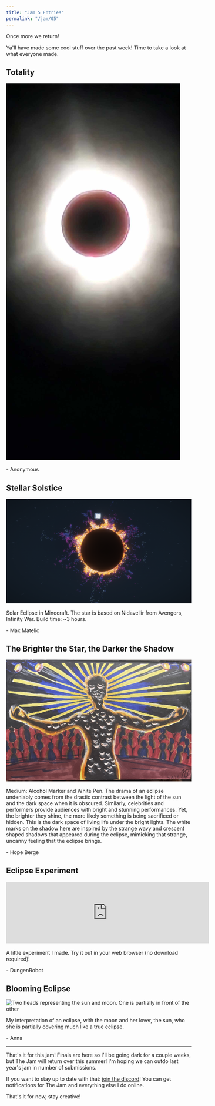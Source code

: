 ```yaml
---
title: "Jam 5 Entries"
permalink: "/jam/05"
---
```


Once more we return!

Ya'll have made some cool stuff over the past week! Time to take a look at what everyone made.

## Totality

![Photo of the eclipse](/assets/jam/5/Totality.jpeg)

\- Anonymous


## Stellar Solstice

![Minecraft build of an eclipse](/assets/jam/5/StellerSolstice.png)

Solar Eclipse in Minecraft. The star is based on Nidavellir from Avengers, Infinity War. Build time: ~3 hours. 


\- Max Matelic 


## The Brighter the Star, the Darker the Shadow

![painting of a person on stage. all spotlights are on them.](/assets/jam/5/BrighterStart-DarkerShadow.jpeg)

Medium: Alcohol Marker and White Pen. The drama of an eclipse undeniably comes from the drastic contrast between the light of the sun and the dark space when it is obscured. Similarly, celebrities and performers provide audiences with bright and stunning performances. Yet, the brighter they shine, the more likely something is being sacrificed or hidden. This is the dark space of living life under the bright lights. The white marks on the shadow here are inspired by the strange wavy and crescent shaped shadows that appeared during the eclipse, mimicking that strange, uncanny feeling that the eclipse brings.

\- Hope Berge

## Eclipse Experiment

<iframe frameborder="0" src="https://itch.io/embed/2662101?bg_color=111111&amp;fg_color=e0e0e0&amp;link_color=5b69ed&amp;border_color=333333" width="552" height="167"><a href="https://dungenrobot.itch.io/eclipse">Eclipse by DungenRobot</a></iframe>


A little experiment I made. Try it out in your web browser (no download required)!

\- DungenRobot


## Blooming Eclipse

![Two heads representing the sun and moon. One is partially in front of the other](/assets/jam/5/BloomingEclipse.png)

My interpretation of an eclipse, with the moon and her lover, the sun, who she is partially covering much like a true eclipse. 

\- Anna

---

That's it for this jam! Finals are here so I'll be going dark for a couple weeks, but The Jam will return over this summer! I'm hoping we can outdo last year's jam in number of submissions.

If you want to stay up to date with that: [join the discord](https://discord.com/invite/YUECSUHHM8)! You can get notifications for The Jam and everything else I do online.

That's it for now, stay creative!